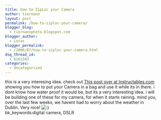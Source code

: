```yaml
---
title: how to ZipLoc your Camera
author: tiernano
layout: post
permalink: /how-to-ziploc-your-camera/
blogger_blog:
  - tiernanophoto.blogspot.com
blogger_author:
  - Lotas
blogger_permalink:
  - /2006/07/how-to-ziploc-your-camera.html
dsq_thread_id:
  - 6161503
categories:
  - Uncategorized
---
```

this is a very interesing idea. check out [This post over at Instructables.com][1] showing you how to put your Camera in a bag and use it while its in there. i dont know how water proof it would be, but its a very interesting idea. i will be building one of these for my camera, for when it starts raining. mind you, over the last few weeks, we havent had to worry about the weather in Dublin. Very nice! <img src="http://www.geekphotographer.com/wp-includes/images/smilies/icon_smile.gif" alt=":)" class="wp-smiley" />   
bk_keywords:digital camera, DSLR

 [1]: http://www.instructables.com/id/EB1ZE1LEK7EP28641O/?ALLSTEPS